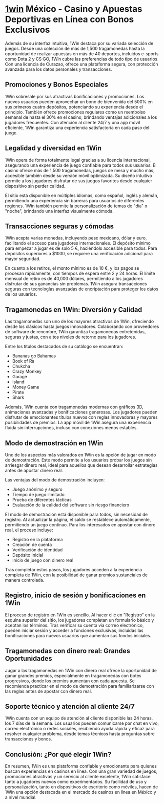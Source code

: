 <h1>
    <a href="https://1win1.mx/">1win</a> México - Casino y Apuestas Deportivas en Línea con Bonos Exclusivos
</h1>

<p>
    Además de su interfaz intuitiva, 1Win destaca por su variada selección de juegos. Desde una colección de más de 1,500 tragamonedas hasta la oportunidad de realizar apuestas en más de 40 deportes, incluidos e-sports como Dota 2 y CS:GO, 1Win cubre las preferencias de todo tipo de usuarios. Con una licencia de Curazao, ofrece una plataforma segura, con protección avanzada para los datos personales y transacciones.
</p>

<h2>
    Promociones y Bonos Especiales
</h2>

<p>
    1Win sobresale por sus atractivas bonificaciones y promociones. Los nuevos usuarios pueden aprovechar un bono de bienvenida del 500% en sus primeros cuatro depósitos, potenciando su experiencia desde el principio. También ofrece promociones regulares como un reembolso semanal de hasta el 30% en el casino, brindando ventajas adicionales a los jugadores frecuentes. Con atención al cliente 24/7 y una app móvil eficiente, 1Win garantiza una experiencia satisfactoria en cada paso del juego.
</p>

<h2>
    Legalidad y diversidad en 1Win
</h2>

<p>
    1Win opera de forma totalmente legal gracias a su licencia internacional, asegurando una experiencia de juego confiable para todos sus usuarios. El casino ofrece más de 1,500 tragamonedas, juegos de mesa y mucho más, accesible también desde su versión móvil optimizada. Su diseño intuitivo permite a los jugadores disfrutar de sus juegos favoritos desde cualquier dispositivo sin perder calidad.
</p>

<p>
    El sitio está disponible en múltiples idiomas, como español, inglés y alemán, permitiendo una experiencia sin barreras para usuarios de diferentes regiones. 1Win también permite la personalización de temas de "día" o "noche", brindando una interfaz visualmente cómoda.
</p>

<h2>
    Transacciones seguras y cómodas
</h2>

<p>
    1Win acepta varias monedas, incluyendo peso mexicano, dólar y euro, facilitando el acceso para jugadores internacionales. El depósito mínimo para empezar a jugar es de solo 5 €, haciéndolo accesible para todos. Para depósitos superiores a $1000, se requiere una verificación adicional para mayor seguridad.
</p>

<p>
    En cuanto a los retiros, el monto mínimo es de 10 €, y los pagos se procesan rápidamente, con tiempos de espera entre 2 y 24 horas. El límite mensual de retiro es de 40,000 dólares, permitiendo a los jugadores disfrutar de sus ganancias sin problemas. 1Win asegura transacciones seguras con tecnologías avanzadas de encriptación para proteger los datos de los usuarios.
</p>

<h2>
    Tragamonedas en 1Win: Diversión y Calidad
</h2>

<p>
    Las tragamonedas son uno de los mayores atractivos de 1Win, ofreciendo desde los clásicos hasta juegos innovadores. Colaborando con proveedores de software de renombre, 1Win garantiza tragamonedas entretenidas, seguras y justas, con altos niveles de retorno para los jugadores.
</p>

<p>
    Entre los títulos destacados de su catálogo se encuentran:
</p>

<ul>
    <li>Bananas go Bahamas</li>
    <li>Book of Ra</li>
    <li>Chukcha</li>
    <li>Crazy Monkey</li>
    <li>Garage</li>
    <li>Island</li>
    <li>Money Game</li>
    <li>Pirate</li>
    <li>Shark</li>
</ul>

<p>
    Además, 1Win cuenta con tragamonedas modernas con gráficos 3D, animaciones avanzadas y bonificaciones generosas. Los jugadores pueden disfrutar de emocionantes títulos nuevos con reglas innovadoras y mayores posibilidades de premios. La app móvil de 1Win asegura una experiencia fluida sin interrupciones, incluso con conexiones menos estables.
</p>

<h2>
    Modo de demostración en 1Win
</h2>

<p>
    Uno de los aspectos más valorados en 1Win es la opción de jugar en modo de demostración. Este modo permite a los usuarios probar los juegos sin arriesgar dinero real, ideal para aquellos que desean desarrollar estrategias antes de apostar dinero real.
</p>

<p>
    Las ventajas del modo de demostración incluyen:
</p>

<ul>
    <li>Juego anónimo y seguro</li>
    <li>Tiempo de juego ilimitado</li>
    <li>Prueba de diferentes tácticas</li>
    <li>Evaluación de la calidad del software sin riesgo financiero</li>
</ul>

<p>
    El modo de demostración está disponible para todos, sin necesidad de registro. Al actualizar la página, el saldo se restablece automáticamente, permitiendo un juego continuo. Para los interesados en apostar con dinero real, el proceso incluye:
</p>

<ul>
    <li>Registro en la plataforma</li>
    <li>Creación de cuenta</li>
    <li>Verificación de identidad</li>
    <li>Depósito inicial</li>
    <li>Inicio de juego con dinero real</li>
</ul>

<p>
    Tras completar estos pasos, los jugadores acceden a la experiencia completa de 1Win, con la posibilidad de ganar premios sustanciales de manera controlada.
</p>

<h2>
    Registro, inicio de sesión y bonificaciones en 1Win
</h2>

<p>
    El proceso de registro en 1Win es sencillo. Al hacer clic en "Registro" en la esquina superior del sitio, los jugadores completan un formulario básico y aceptan los términos. Tras verificar su cuenta vía correo electrónico, pueden iniciar sesión y acceder a funciones exclusivas, incluidas las bonificaciones para nuevos usuarios que aumentan sus fondos iniciales.
</p>

<h2>
    Tragamonedas con dinero real: Grandes Oportunidades
</h2>

<p>
    Jugar a las tragamonedas en 1Win con dinero real ofrece la oportunidad de ganar grandes premios, especialmente en tragamonedas con botes progresivos, donde los premios aumentan con cada apuesta. Se recomienda practicar en el modo de demostración para familiarizarse con las reglas antes de apostar con dinero real.
</p>

<h2>
    Soporte técnico y atención al cliente 24/7
</h2>

<p>
    1Win cuenta con un equipo de atención al cliente disponible las 24 horas, los 7 días de la semana. Los usuarios pueden comunicarse por chat en vivo, correo electrónico o redes sociales, recibiendo ayuda rápida y eficaz para resolver cualquier problema, desde temas técnicos hasta preguntas sobre transacciones y bonos.
</p>

<h2>
    Conclusión: ¿Por qué elegir 1Win?
</h2>

<p>
    En resumen, 1Win es una plataforma confiable y emocionante para quienes buscan experiencias en casinos en línea. Con una gran variedad de juegos, promociones atractivas y un servicio al cliente excelente, 1Win satisface tanto a jugadores nuevos como experimentados. Su facilidad de uso y personalización, tanto en dispositivos de escritorio como móviles, hacen de 1Win una opción destacada en el mercado de casinos en línea en México y a nivel mundial.
</p>





